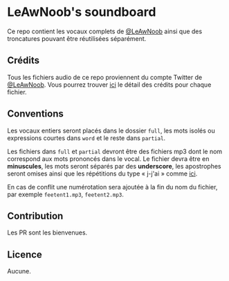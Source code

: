 # LeAwNoob's soundboard

Ce repo contient les vocaux complets de [@LeAwNoob](https://mobile.twitter.com/LeAwNoob) ainsi que des troncatures pouvant être réutilisées séparément.

## Crédits

Tous les fichiers audio de ce repo proviennent du compte Twitter de [@LeAwNoob](https://mobile.twitter.com/LeAwNoob). Vous pourrez trouver [ici](credits.md) le détail des crédits pour chaque fichier.

## Conventions

Les vocaux entiers seront placés dans le dossier `full`, les mots isolés ou expressions courtes dans `word` et le reste dans `partial`.

Les fichiers dans `full` et `partial` devront être des fichiers mp3 dont le nom correspond aux mots prononcés dans le vocal. Le fichier devra être en **minuscules**, les mots seront séparés par des **underscore**, les apostrophes seront omises ainsi que les répétitions du type « j-j'ai » comme [ici](full/jai_fait_tomber_ton_disque_de_pisse_congelé_il_sest_cassé.mp3).

En cas de conflit une numérotation sera ajoutée à la fin du nom du fichier, par exemple `feetent1.mp3`, `feetent2.mp3`.

## Contribution 

Les PR sont les bienvenues.

## Licence

Aucune.

